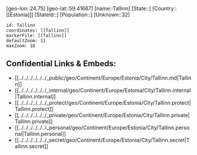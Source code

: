 ﻿---
location: [59.41667,24.75]
mapzoom: [7,12] 
mapmarker: city 
type: City
tags:
- geo/City


SpocWebEntityId: 35925
isDeleted: false
confidential: public

---
[geo-lon::24.75]
[geo-lat::59.41667]
[name::Tallinn]
[State::]
[Country::[[Estonia]]]
[StateId::]
[Population::]
[Unknown::32]


```leaflet
id: Tallinn
coordinates: [[Tallinn]]
markerFile: [[Tallinn]]
defaultZoom: 11 
maxZoom: 18
```


## Confidential Links & Embeds: 
- [[../../../../../../_public/geo/Continent/Europe/Estonia/City/Tallinn.md|Tallinn]] 
- [[../../../../../../_internal/geo/Continent/Europe/Estonia/City/Tallinn.internal|Tallinn.internal]] 
- [[../../../../../../_protect/geo/Continent/Europe/Estonia/City/Tallinn.protect|Tallinn.protect]] 
- [[../../../../../../_private/geo/Continent/Europe/Estonia/City/Tallinn.private|Tallinn.private]] 
- [[../../../../../../_personal/geo/Continent/Europe/Estonia/City/Tallinn.personal|Tallinn.personal]] 
- [[../../../../../../_secret/geo/Continent/Europe/Estonia/City/Tallinn.secret|Tallinn.secret]] 
